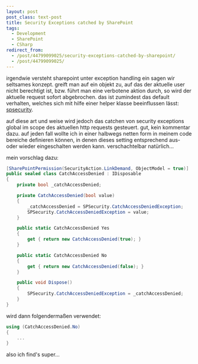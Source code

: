 ```yaml
---
layout: post
post_class: text-post
title: Security Exceptions catched by SharePoint
tags:
  - Development
  - SharePoint
  - CSharp
redirect_from:
  - /post/44799099025/security-exceptions-catched-by-sharepoint/
  - /post/44799099025/
---
```

irgendwie versteht sharepoint unter exception handling ein sagen wir seltsames konzept. greift man auf ein objekt zu, auf das der aktuelle user nicht berechtigt ist, bzw. führt man eine verbotene aktion durch, so wird der aktuelle request sofort abgebrochen. das ist zumindest das default verhalten, welches sich mit hilfe einer helper klasse beeinflussen lässt: [spsecurity][0].

auf diese art und weise wird jedoch das catchen von security exceptions global im scope des aktuellen http requests gesteuert. gut, kein kommentar dazu. auf jeden fall wollte ich in einer halbwegs netten form in meinem code bereiche definieren können, in denen dieses setting entsprechend aus- oder wieder eingeschalten werden kann. verschachtelbar natürlich...

mein vorschlag dazu:

```csharp
[SharePointPermission(SecurityAction.LinkDemand, ObjectModel = true)]
public sealed class CatchAccessDenied : IDisposable
{
    private bool _catchAccessDenied;

    private CatchAccessDenied(bool value)
    {
        _catchAccessDenied = SPSecurity.CatchAccessDeniedException;
        SPSecurity.CatchAccessDeniedException = value;
    }

    public static CatchAccessDenied Yes
    {
        get { return new CatchAccessDenied(true); }
    }

    public static CatchAccessDenied No
    {
        get { return new CatchAccessDenied(false); }
    }

    public void Dispose()
    {
        SPSecurity.CatchAccessDeniedException = _catchAccessDenied;
    }
}
```

wird dann folgendermaßen verwendet:

```csharp
using (CatchAccessDenied.No)
{
    ...
}
```

also ich find's super...

[0]: https://msdn.microsoft.com/library/microsoft.sharepoint.spsecurity
